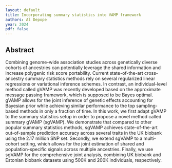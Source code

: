 ```yaml
---
layout: default
title: Incorporating summary statistics into VAMP framework
authors: Al Depope
year: 2024
pdf: false
---
```



## Abstract

Combining genome-wide association studies across genetically diverse cohorts of ancestries can potentially leverage the shared information and increase polygenic risk score portability. Current state-of-the-art cross-ancestry summary statistics methods rely on several regularized linear regressions or variational inference schemes. In contrast, an individual-level method called gVAMP was recently developed based on the approximate message passing framework, which is supposed to be Bayes optimal. gVAMP allows for the joint inference of genetic effects accounting for Bayesian prior while achieving similar performance to the top sampling-based methods in only a fraction of time. In this work, we first adapt gVAMP to the summary statistics setup in order to propose a novel method called summary gVAMP (sgVAMP). We demonstrate that compared to other popular summary statistics methods, sgVAMP achieves state-of-the-art out-of-sample prediction accuracy across several traits in the UK biobank using the 2.17 million SNP set. Secondly, we extend sgVAMP to a multi-cohort setting, which allows for the joint estimation of shared and population-specific signals across multiple ancestries. Finally, we use sgVAMP for the comprehensive joint analysis, combining UK biobank and Estonian biobank datasets using 500K and 200K individuals, respectively.

